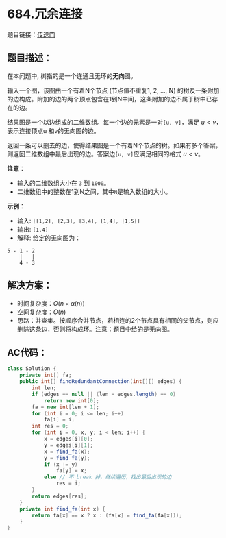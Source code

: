 # 684.冗余连接
题目链接：[传送门](https://leetcode-cn.com/problems/redundant-connection/)

## 题目描述：
在本问题中, 树指的是一个连通且无环的**无向**图。

输入一个图，该图由一个有着N个节点 (节点值不重复1, 2, ..., N) 的树及一条附加的边构成。附加的边的两个顶点包含在1到N中间，这条附加的边不属于树中已存在的边。

结果图是一个以边组成的二维数组。每一个边的元素是一对`[u, v]`，满足 $u < v$，表示连接顶点u 和v的无向图的边。

返回一条可以删去的边，使得结果图是一个有着N个节点的树。如果有多个答案，则返回二维数组中最后出现的边。答案边`[u, v]`应满足相同的格式 $u < v$。

**注意**：

- 输入的二维数组大小在 `3` 到 `1000`。
- 二维数组中的整数在1到N之间，其中`N`是输入数组的大小。

**示例**：

- 输入: `[[1,2], [2,3], [3,4], [1,4], [1,5]]`
- 输出: `[1,4]`
- 解释: 给定的无向图为：

```
5 - 1 - 2
    |   |
    4 - 3
```

## 解决方案：
- 时间复杂度：$O(n \times \alpha(n))$
- 空间复杂度：$O(n)$
- 思路：并查集。按顺序合并节点，若相连的2个节点具有相同的父节点，则应删除这条边，否则将构成环。注意：题目中给的是无向图。

## AC代码：
```java
class Solution {
	private int[] fa;
	public int[] findRedundantConnection(int[][] edges) {
		int len;
		if (edges == null || (len = edges.length) == 0)
			return new int[0];
		fa = new int[len + 1];
		for (int i = 0; i <= len; i++)
			fa[i] = i;
		int res = 0;
		for (int i = 0, x, y; i < len; i++) {
			x = edges[i][0];
			y = edges[i][1];
			x = find_fa(x);
			y = find_fa(y);
			if (x != y)
				fa[y] = x;
			else // 不 break 掉，继续遍历，找出最后出现的边
				res = i;
		}
		return edges[res];
	}
	private int find_fa(int x) {
		return fa[x] == x ? x : (fa[x] = find_fa(fa[x]));
	}
}
```